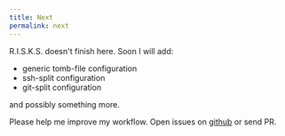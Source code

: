 ```yaml
---
title: Next
permalink: next
---
```


R.I.S.K.S. doesn't finish here. Soon I will add:

* generic tomb-file configuration
* ssh-split configuration
* git-split configuration

and possibly something more.

Please help me improve my workflow. Open issues on [github](https://github.com/19hundreds/risks-workflow) or send PR.